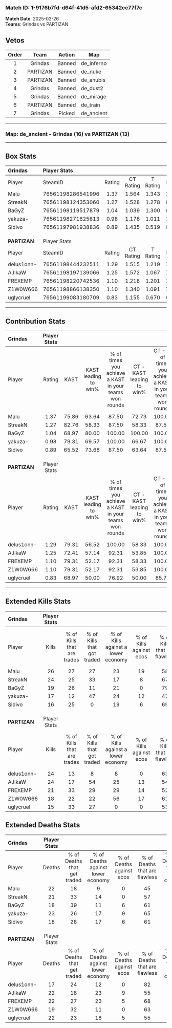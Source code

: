 ### Match ID: 1-9176b7fd-d64f-41d5-afd2-65342cc77f7c  
**Match Date**: 2025-02-26  
**Teams**: Grindas vs PARTIZAN  

## Vetos  

| Order | Team | Action | Map |
| :---: | :--: | :----: | --- |
| 1 | Grindas | Banned | de_inferno |
| 2 | PARTIZAN | Banned | de_nuke |
| 3 | PARTIZAN | Banned | de_anubis |
| 4 | Grindas | Banned | de_dust2 |
| 5 | Grindas | Banned | de_mirage |
| 6 | PARTIZAN | Banned | de_train |
| 7 | Grindas | Picked | de_ancient |

---  

### **Map**: de_ancient - Grindas (16) vs PARTIZAN (13)  
---  

## Box Stats  

| **Grindas**  | Player Stats      |        |           |          |       |       |       |         |        |      |     |
| :- | :- | :-: | :-: | :-: | :-: | :-: | :-: | :-: | :-: | :-: | :-: |
| Player       | SteamID           | Rating | CT Rating | T Rating | KAST  |  ADR  | Kills | Assists | Deaths | K/D  | HS% |
| Malu         | 76561198286541996 |  1.37  |   1.564   |  1.343   | 75.86 | 111.5 |  26   |    9    |   22   | 1.18 | 57  |
| StreakN      | 76561198124353060 |  1.27  |   1.528   |  1.278   | 82.76 | 79.1  |  24   |    5    |   21   | 1.14 | 62  |
| BaGyZ        | 76561198119517879 |  1.04  |   1.039   |  1.300   | 68.97 | 71.1  |  19   |    4    |   18   | 1.06 | 36  |
| yakuza-      | 76561198271625613 |  0.98  |   1.176   |  1.011   | 79.31 | 70.9  |  17   |    8    |   23   | 0.74 | 76  |
| Sidivo       | 76561197981938836 |  0.89  |   1.435   |  0.519   | 65.52 | 56.2  |  16   |    6    |   18   | 0.89 | 62  |
|              |                   |        |           |          |       |       |       |         |        |      |     |
|              |                   |        |           |          |       |       |       |         |        |      |     |
|              |                   |        |           |          |       |       |       |         |        |      |     |
| **PARTIZAN** | Player Stats      |        |           |          |       |       |       |         |        |      |     |
| Player       | SteamID           | Rating | CT Rating | T Rating | KAST  |  ADR  | Kills | Assists | Deaths | K/D  | HS% |
| delus1onn-   | 76561198444232511 |  1.29  |   1.515   |  1.219   | 79.31 | 73.1  |  24   |    5    |   17   | 1.41 | 33  |
| AJlkaW       | 76561198197139066 |  1.25  |   1.572   |  1.067   | 72.41 | 102.9 |  24   |    7    |   22   | 1.09 | 41  |
| FREXEMP      | 76561198220742536 |  1.10  |   1.218   |  1.201   | 79.31 | 65.5  |  21   |    8    |   22   | 0.95 | 61  |
| Z1W0W666     | 76561198866138350 |  1.10  |   1.340   |  1.091   | 79.31 | 74.9  |  18   |   10    |   19   | 0.95 | 55  |
| uglycrueI    | 76561199083180709 |  0.83  |   1.155   |  0.670   | 68.97 | 60.3  |  15   |    8    |   22   | 0.68 | 53  |
---  

## Contribution Stats  

| **Grindas**  | Player Stats |       |                      |                                                        |                           |                                                             |                          |                                                            |
| :- | :-: | :-: | :-: | :-: | :-: | :-: | :-: | :-: |
| Player       |    Rating    | KAST  | KAST leading to win% | % of times you achieve a KAST in your teams won rounds | CT - KAST leading to win% | CT - % of times you achieve a KAST in your teams won rounds | T - KAST leading to win% | T - % of times you achieve a KAST in your teams won rounds |
| Malu         |     1.37     | 75.86 |        63.64         |                         87.50                          |           72.73           |                           100.00                            |          54.55           |                           75.00                            |
| StreakN      |     1.27     | 82.76 |        58.33         |                         87.50                          |           58.33           |                            87.50                            |          58.33           |                           87.50                            |
| BaGyZ        |     1.04     | 68.97 |        80.00         |                         100.00                         |          100.00           |                           100.00                            |          66.67           |                           100.00                           |
| yakuza-      |     0.98     | 79.31 |        69.57         |                         100.00                         |           66.67           |                           100.00                            |          72.73           |                           100.00                           |
| Sidivo       |     0.89     | 65.52 |        73.68         |                         87.50                          |           63.64           |                            87.50                            |          87.50           |                           87.50                            |
|              |              |       |                      |                                                        |                           |                                                             |                          |                                                            |
|              |              |       |                      |                                                        |                           |                                                             |                          |                                                            |
|              |              |       |                      |                                                        |                           |                                                             |                          |                                                            |
| **PARTIZAN** | Player Stats |       |                      |                                                        |                           |                                                             |                          |                                                            |
| Player       |    Rating    | KAST  | KAST leading to win% | % of times you achieve a KAST in your teams won rounds | CT - KAST leading to win% | CT - % of times you achieve a KAST in your teams won rounds | T - KAST leading to win% | T - % of times you achieve a KAST in your teams won rounds |
| delus1onn-   |     1.29     | 79.31 |        56.52         |                         100.00                         |           58.33           |                           100.00                            |          54.55           |                           100.00                           |
| AJlkaW       |     1.25     | 72.41 |        57.14         |                         92.31                          |           53.85           |                           100.00                            |          62.50           |                           83.33                            |
| FREXEMP      |     1.10     | 79.31 |        52.17         |                         92.31                          |           58.33           |                           100.00                            |          45.45           |                           83.33                            |
| Z1W0W666     |     1.10     | 79.31 |        52.17         |                         92.31                          |           53.85           |                           100.00                            |          50.00           |                           83.33                            |
| uglycrueI    |     0.83     | 68.97 |        50.00         |                         76.92                          |           50.00           |                            85.71                            |          50.00           |                           66.67                            |
---  

## Extended Kills Stats  

| **Grindas**  | Player Stats |                            |                            |                                    |                         |                              |                                 |                                       |                    |           |
| :- | :-: | :-: | :-: | :-: | :-: | :-: | :-: | :-: | :-: | :-: |
| Player       |    Kills     | % of Kills that are trades | % of Kills that got traded | % of Kills against a lower economy | % of Kills against ecos | % of Kills that are flawless | % of Kills that are close duels | % of Kills that are assisted by flash | Pistol Round Kills | AWP Kills |
| Malu         |      26      |             27             |             27             |                 23                 |           19            |              58              |               15                |                   8                   |         2          |     1     |
| StreakN      |      24      |             25             |             33             |                 17                 |            8            |              67              |                0                |                   0                   |         0          |     4     |
| BaGyZ        |      19      |             26             |             11             |                 21                 |            0            |              79              |               11                |                   5                   |         2          |     2     |
| yakuza-      |      17      |             12             |             47             |                 24                 |           12            |              47              |                6                |                  12                   |         0          |     1     |
| Sidivo       |      16      |             25             |             0              |                 19                 |            6            |              69              |                6                |                   0                   |         0          |     1     |
|              |              |                            |                            |                                    |                         |                              |                                 |                                       |                    |           |
|              |              |                            |                            |                                    |                         |                              |                                 |                                       |                    |           |
|              |              |                            |                            |                                    |                         |                              |                                 |                                       |                    |           |
| **PARTIZAN** | Player Stats |                            |                            |                                    |                         |                              |                                 |                                       |                    |           |
| Player       |    Kills     | % of Kills that are trades | % of Kills that got traded | % of Kills against a lower economy | % of Kills against ecos | % of Kills that are flawless | % of Kills that are close duels | % of Kills that are assisted by flash | Pistol Round Kills | AWP Kills |
| delus1onn-   |      24      |             13             |             8              |                 8                  |            0            |              63              |                8                |                   0                   |         17         |     4     |
| AJlkaW       |      24      |             17             |             54             |                 25                 |           13            |              54              |                8                |                  25                   |         0          |     1     |
| FREXEMP      |      21      |             33             |             29             |                 29                 |           14            |              52              |                0                |                   5                   |         0          |     0     |
| Z1W0W666     |      18      |             22             |             22             |                 56                 |           17            |              61              |                6                |                   6                   |         0          |     2     |
| uglycrueI    |      15      |             33             |             27             |                 0                  |            0            |              53              |               20                |                  13                   |         0          |     1     |
## Extended Deaths Stats  

| **Grindas**  | Player Stats |                             |                                   |                          |                               |                            |                           |               |
| :- | :-: | :-: | :-: | :-: | :-: | :-: | :-: | :-: |
| Player       |    Deaths    | % of Deaths that get traded | % of Deaths against lower economy | % of Deaths against ecos | % of Deaths that are flawless | % of Deaths that are close | % of Deaths while blinded | Deaths to AWP |
| Malu         |      22      |             18              |                 9                 |            0             |              45               |             23             |             9             |       5       |
| StreakN      |      21      |             33              |                14                 |            0             |              57               |             0              |            10             |       5       |
| BaGyZ        |      18      |             39              |                11                 |            6             |              61               |             0              |            11             |       2       |
| yakuza-      |      23      |             26              |                17                 |            9             |              65               |             4              |            13             |       2       |
| Sidivo       |      18      |             28              |                17                 |            6             |              61               |             11             |             6             |       3       |
|              |              |                             |                                   |                          |                               |                            |                           |               |
|              |              |                             |                                   |                          |                               |                            |                           |               |
|              |              |                             |                                   |                          |                               |                            |                           |               |
| **PARTIZAN** | Player Stats |                             |                                   |                          |                               |                            |                           |               |
| Player       |    Deaths    | % of Deaths that get traded | % of Deaths against lower economy | % of Deaths against ecos | % of Deaths that are flawless | % of Deaths that are close | % of Deaths while blinded | Deaths to AWP |
| delus1onn-   |      17      |             24              |                12                 |            0             |              82               |             0              |             6             |       1       |
| AJlkaW       |      22      |             18              |                23                 |            9             |              55               |             14             |             5             |       2       |
| FREXEMP      |      22      |             27              |                23                 |            5             |              68               |             0              |             0             |       0       |
| Z1W0W666     |      19      |             32              |                11                 |            0             |              63               |             16             |             0             |       0       |
| uglycrueI    |      22      |             23              |                18                 |            5             |              55               |             9              |            14             |       1       |
